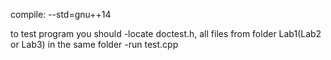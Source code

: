compile: --std=gnu++14

to test program you should 
  -locate doctest.h, all files from folder Lab1(Lab2 or Lab3) in the same folder
  -run test.cpp
